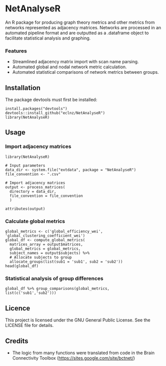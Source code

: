 # NetAnalyseR

An R package for producing graph theory metrics and other metrics from networks represented as adjacency matrices. Networks are processed in an automated pipeline format and are outputted as a .dataframe object to facilitate statistical analysis and graphing.
### Features 
- Streamlined adjacency matrix import with scan name parsing.
- Automated global and nodal network metric calculation.
- Automated statistical comparisons of network metrics between groups.

## Installation

The package devtools must first be installed:

```{R}
install.packages("devtools")
devtools::install_github("eclnz/NetAnalyseR")
library(NetAnalyseR)
```

## Usage
### Import adjacency matrices

```{r}
library(NetAnalyseR)

# Input parameters
data_dir <- system.file("extdata", package = "NetAnalyseR")
file_convention <- ".csv" 

# Import adjacency matrices
output <- process_matrices(
  directory = data_dir,
  file_convention = file_convention
  )

attributes(output)
```

### Calculate global metrics

```{r}
global_metrics <- c('global_efficiency_wei', 'global_clustering_coefficient_wei')
global_df <- compute_global_metrics(
  matrices_array = output$matrices, 
  global_metrics = global_metrics, 
  subject_names = output$subjects) %>% 
  # Allocate subjects to group
  allocate_groups(list(sub1 = 'sub1', sub2 = 'sub2'))
head(global_df)
```

### Statistical analysis of group differences

```{r}
global_df %>% group_comparisons(global_metrics, list(c('sub1','sub2')))
```

## Licence

This project is licensed under the GNU General Public License. See the LICENSE file for details.

## Credits

-   The logic from many functions were translated from code in the Brain Connectivity Toolbox (<https://sites.google.com/site/bctnet/>)
